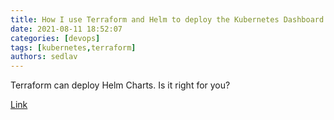 ```yaml
---
title: How I use Terraform and Helm to deploy the Kubernetes Dashboard 
date: 2021-08-11 18:52:07
categories: [devops]
tags: [kubernetes,terraform]
authors: sedlav
---
```


Terraform can deploy Helm Charts. Is it right for you?

[Link](https://opensource.com/article/21/8/terraform-deploy-helm)
